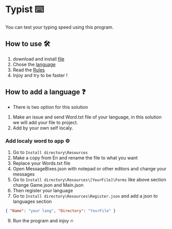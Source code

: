 # Typist ⌨️

You can test your typing speed using this program. 


## How to use 🛠️

1. download and install [file](https://github.com/Mochale/Typist/blob/main/Setup.msi) 
2. Chose the [language](https://github.com/Mochale/Typist/assets/74505328/92385220-4cb3-4040-b093-2a04e88a0e97)
3. Read the [Rules](https://github.com/Mochale/Typist/assets/74505328/010462c3-4635-43f5-bf72-59f36fb58181)
4. Injoy and try to be faster !


## How to add a language ❓

- There is two option for this solution 

1. Make an issue and send Word.txt file of your language, in this solution we will add your file to project.
2. Add by your own self localy.


### Add localy word to app ⚙️

1. Go to `Install directory\Resources`
2. Make a copy from En and rename the file to what you want
3. Replace your Words.txt file 
4. Open MessageBixes.json with notepad or other editors and change your messages
5. Go to `Install directory\Resources\[YourFile]\Forms` like above section change Game.json and Main.json
6. Then register your language 
7. Go to `Install directory\Resources\Register.json` and add a json to languages section
```json
{ "Name": "your lang", "Directory": "YourFile" }
``` 

9. Run the program and injoy 🔥
